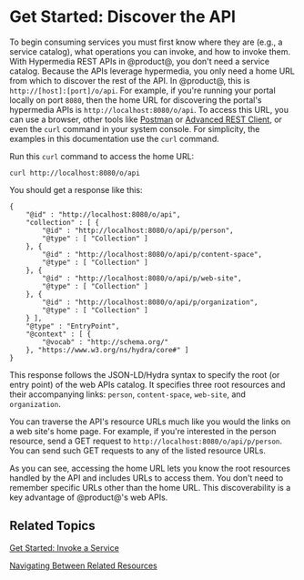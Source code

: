 # Get Started: Discover the API [](id=get-started-discover-the-api)

To begin consuming services you must first know where they are (e.g., a service 
catalog), what operations you can invoke, and how to invoke them. With 
Hypermedia REST APIs in @product@, you don't need a service catalog. Because the 
APIs leverage hypermedia, you only need a home URL from which to discover the 
rest of the API. In @product@, this is `http://[host]:[port]/o/api`. For 
example, if you're running your portal locally on port `8080`, then the home URL 
for discovering the portal's hypermedia APIs is `http://localhost:8080/o/api`. 
To access this URL, you can use a browser, other tools like 
[Postman](https://www.getpostman.com/) or 
[Advanced REST Client](https://install.advancedrestclient.com/#/install), 
or even the `curl` command in your system console. For simplicity, the examples 
in this documentation use the `curl` command. 

Run this `curl` command to access the home URL: 

    curl http://localhost:8080/o/api

You should get a response like this: 

    {
        "@id" : "http://localhost:8080/o/api",
        "collection" : [ {
            "@id" : "http://localhost:8080/o/api/p/person",
            "@type" : [ "Collection" ]
        }, {
            "@id" : "http://localhost:8080/o/api/p/content-space",
            "@type" : [ "Collection" ]
        }, {
            "@id" : "http://localhost:8080/o/api/p/web-site",
            "@type" : [ "Collection" ]
        }, {
            "@id" : "http://localhost:8080/o/api/p/organization",
            "@type" : [ "Collection" ]
        } ],
        "@type" : "EntryPoint",
        "@context" : [ {
            "@vocab" : "http://schema.org/"
        }, "https://www.w3.org/ns/hydra/core#" ]
    }

This response follows the JSON-LD/Hydra syntax to specify the root (or entry 
point) of the web APIs catalog. It specifies three root resources and their 
accompanying links: `person`, `content-space`, `web-site`, and `organization`. 

You can traverse the API's resource URLs much like you would the links on a web 
site's home page. For example, if you're interested in the person resource, send 
a GET request to `http://localhost:8080/o/api/p/person`. You can send such GET 
requests to any of the listed resource URLs. 

As you can see, accessing the home URL lets you know the root resources handled 
by the API and includes URLs to access them. You don't need to remember specific 
URLs other than the home URL. This discoverability is a key advantage of 
@product@'s web APIs. 

## Related Topics

[Get Started: Invoke a Service](/develop/tutorials/-/knowledge_base/7-1/get-started-invoke-a-service)

[Navigating Between Related Resources](/develop/tutorials/-/knowledge_base/7-1/navigating-between-related-resources)
